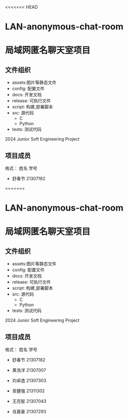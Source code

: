 <<<<<<< HEAD
# LAN-anonymous-chat-room

# 局域网匿名聊天室项目

## 文件组织

- assets:图片等静态文件
- config: 配置文件
- docs: 开发文档
- release: 可执行文件
- script: 构建,部署脚本
- src: 源代码
  - C
  - Python
- tests: 测试代码

2024 Junior Soft Engineering Project



## 项目成员

格式： 姓名 学号

- 舒春节 21307182

=======
# LAN-anonymous-chat-room

# 局域网匿名聊天室项目

## 文件组织

- assets:图片等静态文件
- config: 配置文件
- docs: 开发文档
- release: 可执行文件
- script: 构建,部署脚本
- src: 源代码
  - C
  - Python
- tests: 测试代码

2024 Junior Soft Engineering Project



## 项目成员

格式： 姓名 学号

- 舒春节 21307182
- 黄浩洋 21307007
- 刘卓逸 21307303

- 吴健强 21311302
- 王亮智 21307043

- 肖嘉豪 21307293
